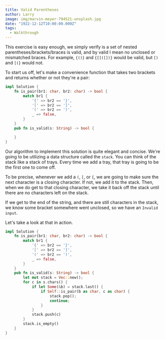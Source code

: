 ```yaml
---
title: Valid Parentheses
author: Larry
image: img/marvin-meyer-794521-unsplash.jpg
date: "1922-12-12T10:00:00.000Z"
tags:
  - Walkthrough
---
```


This exercise is easy enough, we simply verify is a set of nested parentheses/brackets/braces is valid, and by valid I mean no unclosed or mismatched braces. For example, `{()}` and `{[]([])}` would be valid, but `[)` and `[(}` would not.

To start us off, let's make a convenience function that takes two brackets and returns whether or not they're a pair:

```rust
impl Solution {
    fn is_pair(br1: char, br2: char) -> bool {
        match br1 {
            '{' => br2 == '}',
            '[' => br2 == ']',
            '(' => br2 == ')',
            _ => false,
        }
    }
    pub fn is_valid(s: String) -> bool {

    }
}
```

Our algorithm to implement this solution is quite elegant and concise. We're going to be utilizing a data structure called the `stack`. You can think of the stack like a stack of trays. Every time we add a tray, that tray is going to be the first one to come off.

To be precise, whenever we add a `(`, `[`, or `{`, we are going to make sure the next character is a closing character. If not, we add it to the stack. Then, when we do get to that closing character, we take it back off the stack until there are no characters left on the stack.

If we get to the end of the string, and there are still characters in the stack, we know some bracket somewhere went unclosed, so we have an `Invalid input`.

Let's take a look at that in action.

```rust
impl Solution {
    fn is_pair(br1: char, br2: char) -> bool {
        match br1 {
            '{' => br2 == '}',
            '[' => br2 == ']',
            '(' => br2 == ')',
            _ => false,
        }
    }
    pub fn is_valid(s: String) -> bool {
        let mut stack = Vec::new();
        for c in s.chars() {
            if let Some(&b) = stack.last() {
                if Self::is_pair(b as char, c as char) {
                    stack.pop();
                    continue;
                }
            }
            stack.push(c)
        }
        stack.is_empty()
    }
}
```